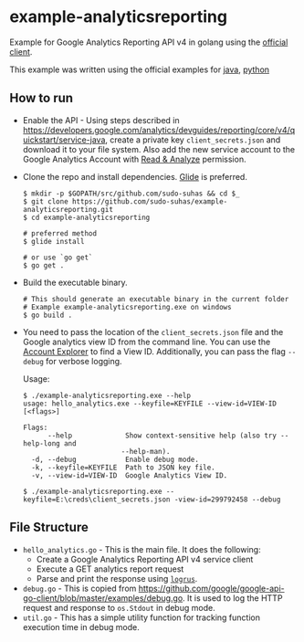 # example-analyticsreporting
Example for Google Analytics Reporting API v4 in golang using the [official client](https://github.com/google/google-api-go-client).

This example was written using the official examples for [java](https://developers.google.com/analytics/devguides/reporting/core/v4/quickstart/service-java), [python](https://developers.google.com/analytics/devguides/reporting/core/v4/quickstart/service-py)

## How to run
  * Enable the API - Using steps described in https://developers.google.com/analytics/devguides/reporting/core/v4/quickstart/service-java,
    create a private key `client_secrets.json` and download it to your file system.
    Also add the new service account to the Google Analytics Account with [Read & Analyze](https://support.google.com/analytics/answer/2884495) permission.
  * Clone the repo and install dependencies. [Glide](https://github.com/Masterminds/glide) is preferred.
    ```
    $ mkdir -p $GOPATH/src/github.com/sudo-suhas && cd $_
    $ git clone https://github.com/sudo-suhas/example-analyticsreporting.git
    $ cd example-analyticsreporting

    # preferred method
    $ glide install

    # or use `go get`
    $ go get .

    ```
  * Build the executable binary.
    ```
    # This should generate an executable binary in the current folder
    # Example example-analyticsreporting.exe on windows
    $ go build .

    ```
  * You need to pass the location of the `client_secrets.json` file
    and the Google analytics view ID from the command line.
    You can use the [Account Explorer](https://ga-dev-tools.appspot.com/account-explorer/) to find a View ID.
    Additionally, you can pass the flag `--debug` for verbose logging.

    Usage:
    ```
    $ ./example-analyticsreporting.exe --help
    usage: hello_analytics.exe --keyfile=KEYFILE --view-id=VIEW-ID [<flags>]

    Flags:
          --help             Show context-sensitive help (also try --help-long and
                            --help-man).
      -d, --debug            Enable debug mode.
      -k, --keyfile=KEYFILE  Path to JSON key file.
      -v, --view-id=VIEW-ID  Google Analytics View ID.

    $ ./example-analyticsreporting.exe --keyfile=E:\creds\client_secrets.json -view-id=299792458 --debug

    ```

## File Structure
  * `hello_analytics.go` - This is the main file. It does the following:
    - Create a Google Analytics Reporting API v4 service client
    - Execute a GET analytics report request
    - Parse and print the response using [`logrus`](https://github.com/Sirupsen/logrus/blob/master/logrus.go).
  * `debug.go` - This is copied from https://github.com/google/google-api-go-client/blob/master/examples/debug.go.
    It is used to log the HTTP request and response to `os.Stdout` in debug mode.
  * `util.go` - This has a simple utility function for tracking function execution time in debug mode.
